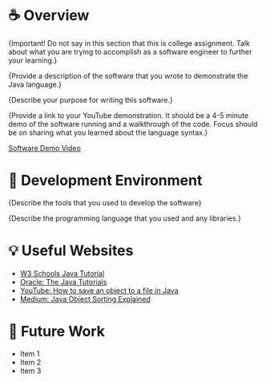 # ☕️ Overview

{Important! Do not say in this section that this is college assignment. Talk about what you are trying to accomplish as a software engineer to further your learning.}

{Provide a description of the software that you wrote to demonstrate the Java language.}

{Describe your purpose for writing this software.}

{Provide a link to your YouTube demonstration. It should be a 4-5 minute demo of the software running and a walkthrough of the code. Focus should be on sharing what you learned about the language syntax.}

[Software Demo Video](http://youtube.link.goes.here)

# 👀 Development Environment

{Describe the tools that you used to develop the software}

{Describe the programming language that you used and any libraries.}

# 💡 Useful Websites


- [W3 Schools Java Tutorial](https://www.w3schools.com/java/default.asp)
- [Oracle: The Java Tutorials](https://docs.oracle.com/javase/tutorial/)
- [YouTube: How to save an object to a file in Java](https://www.youtube.com/watch?v=COx_SUgKJCc&ab_channel=Mr.Rozon)
- [Medium: Java Object Sorting Explained](https://medium.com/@thecodebean/java-object-sorting-explained-using-comparable-and-comparator-03b93b988f75)

# 🚀 Future Work


- Item 1
- Item 2
- Item 3
